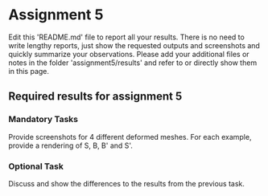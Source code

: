 # Assignment 5

Edit this 'README.md' file to report all your results. There is no need to write lengthy reports, just show the requested outputs and screenshots and quickly summarize your observations. Please add your additional files or notes in the folder 'assignment5/results' and refer to or directly show them in this page.

## Required results for assignment 5

### Mandatory Tasks

Provide screenshots for 4 different deformed meshes. For each example, provide a rendering of S, B, B' and S'.

### Optional Task

Discuss and show the differences to the results from the previous task. 
